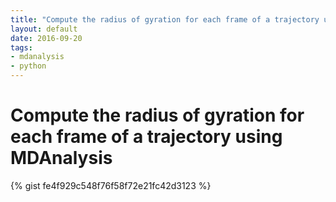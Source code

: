 ```yaml
---
title: "Compute the radius of gyration for each frame of a trajectory using MDAnalysis"
layout: default
date: 2016-09-20
tags:
- mdanalysis
- python
---
```


# Compute the radius of gyration for each frame of a trajectory using MDAnalysis

{% gist fe4f929c548f76f58f72e21fc42d3123 %}
